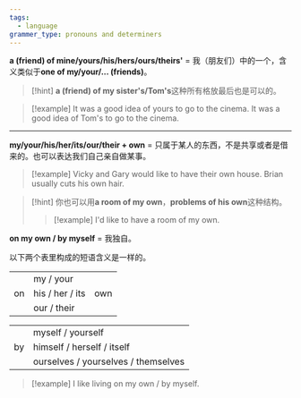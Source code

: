 ```yaml
---
tags:
  - language
grammer_type: pronouns and determiners
---
```

**a (friend) of mine/yours/his/hers/ours/theirs'** = 我（朋友们）中的一个，含义类似于**one of my/your/... (friends)**。

> [!hint]
> **a (friend) of my sister's/Tom's**这种所有格放最后也是可以的。

> [!example]
> It was a good idea of yours to go to the cinema.
> It was a good idea of Tom's to go to the cinema.

---

**my/your/his/her/its/our/their + own** = 只属于某人的东西，不是共享或者是借来的。也可以表达我们自己亲自做某事。

> [!example]
> Vicky and Gary would like to have their own house.
> Brian usually cuts his own hair.

> [!hint]
> 你也可以用**a room of my own**，**problems of his own**这种结构。
> > [!example]
> > I'd like to have a room of my own.

**on my own / by myself** =  我独自。

以下两个表里构成的短语含义是一样的。

|     |                 |     |
| --- | --------------- | --- |
|     | my / your       |     |
| on  | his / her / its | own |
|     | our / their     |     |

|     |                                     |
| --- | ----------------------------------- |
|     | myself / yourself                   |
| by  | himself / herself / itself          |
|     | ourselves / yourselves / themselves |

> [!example]
> I like living on my own / by myself.